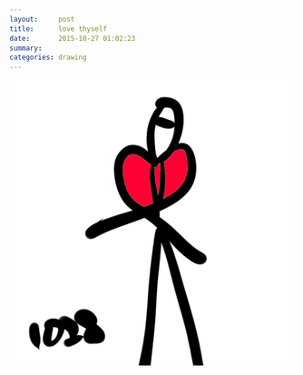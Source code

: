 ```yaml
---
layout:     post
title:      love thyself
date:       2015-10-27 01:02:23
summary:    
categories: drawing
---
```

![love thyself](/images/_diary/love-thyself.png "It's the only way.")

